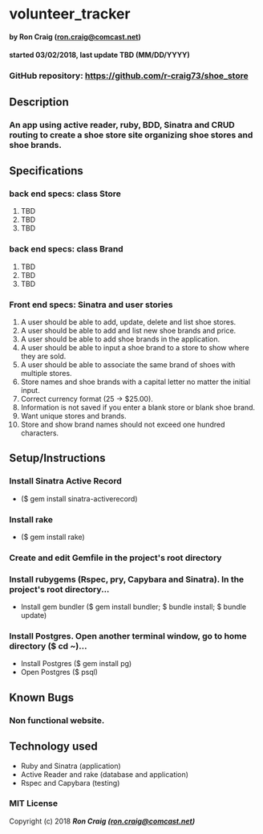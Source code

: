 # volunteer_tracker

#### by Ron Craig (ron.craig@comcast.net)
#### started 03/02/2018, last update TBD (MM/DD/YYYY)

### GitHub repository: https://github.com/r-craig73/shoe_store

## Description
### An app using active reader, ruby, BDD, Sinatra and CRUD routing to create a shoe store site organizing shoe stores and shoe brands.

## Specifications
### back end specs: class Store
1. TBD
2. TBD
3. TBD

### back end specs: class Brand
1. TBD
2. TBD
3. TBD

### Front end specs: Sinatra and user stories
1. A user should be able to add, update, delete and list shoe stores.
2. A user should be able to add and list new shoe brands and price.
3. A user should be able to add shoe brands in the application.
4. A user should be able to input a shoe brand to a store to show where they are sold.
5. A user should be able to associate the same brand of shoes with multiple stores.
6. Store names and shoe brands with a capital letter no matter the initial input.
7. Correct currency format (25 -> $25.00).
8. Information is not saved if you enter a blank store or blank shoe brand.
9. Want unique stores and brands.
10. Store and show brand names should not exceed one hundred characters.

## Setup/Instructions
### Install Sinatra Active Record
* ($ gem install sinatra-activerecord)
### Install rake
* ($ gem install rake)
### Create and edit Gemfile in the project's root directory
### Install rubygems (Rspec, pry, Capybara and Sinatra).  In the project's root directory...
* Install gem bundler ($ gem install bundler; $ bundle install; $ bundle update)
### Install Postgres.  Open another terminal window, go to home directory ($ cd ~)...
* Install Postgres ($ gem install pg)
* Open Postgres ($ psql)

## Known Bugs
### Non functional website.

## Technology used
* Ruby and Sinatra (application)
* Active Reader and rake (database and application)
* Rspec and Capybara (testing)

### MIT License

Copyright (c) 2018 **_Ron Craig (ron.craig@comcast.net)_**
